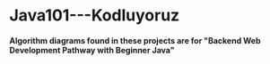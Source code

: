 # Java101---Kodluyoruz

<h4> Algorithm diagrams found in these projects are for "Backend Web Development Pathway with Beginner Java"
